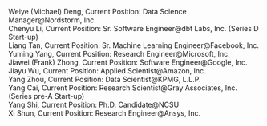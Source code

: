 Weiye (Michael) Deng, Current Position: Data Science Manager@Nordstorm, Inc.
<br/>
Chenyu Li, Current Position: Sr. Software Engineer@dbt Labs, Inc. (Series D Start-up)
<br/>
Liang Tan, Current Position: Sr. Machine Learning Engineer@Facebook, Inc.
<br/>
Yuming Yang, Current Position: Research Engineer@Microsoft, Inc.
<br/>
Jiawei (Frank) Zhong, Current Position: Software Engineer@Google, Inc.
<br/>
Jiayu Wu, Current Position: Applied Scientist@Amazon, Inc.
<br/>
Yang Zhou, Current Position: Data Scientist@KPMG, L.L.P.
<br/>
Yang Cai, Current Position: Research Scientist@Gray Associates, Inc. (Series pre-A Start-up)
<br/>
Yang Shi, Current Position: Ph.D. Candidate@NCSU
<br/>
Xi Shun, Current Position: Research Engineer@Ansys, Inc.
<br/>
